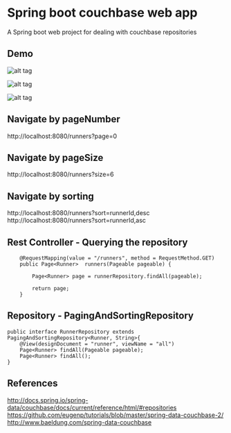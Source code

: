# Spring boot couchbase web app

A Spring boot web project for dealing with couchbase repositories 

## Demo

![alt tag](https://raw.githubusercontent.com/Thirunavukkarasu/spring-development-series/master/spring-boot-couchbase-webapp/demo/pagniation-and-size.png)

![alt tag](https://github.com/Thirunavukkarasu/spring-development-series/blob/master/spring-boot-couchbase-webapp/demo/couchbase-view.png)

![alt tag](https://github.com/Thirunavukkarasu/spring-development-series/blob/master/spring-boot-couchbase-webapp/demo/view-code.png)




## Navigate by pageNumber
http://localhost:8080/runners?page=0

## Navigate by pageSize
http://localhost:8080/runners?size=6

## Navigate by sorting
http://localhost:8080/runners?sort=runnerId,desc
http://localhost:8080/runners?sort=runnerId,asc

## Rest Controller - Querying the repository 
```
    @RequestMapping(value = "/runners", method = RequestMethod.GET)
    public Page<Runner>  runners(Pageable pageable) {
        
        Page<Runner> page = runnerRepository.findAll(pageable);
        
        return page;
    }
```
## Repository - PagingAndSortingRepository

```
public interface RunnerRepository extends PagingAndSortingRepository<Runner, String>{
	@View(designDocument = "runner", viewName = "all")
	Page<Runner> findAll(Pageable pageable);
	Page<Runner> findAll();	
}

```

## References 

http://docs.spring.io/spring-data/couchbase/docs/current/reference/html/#repositories
https://github.com/eugenp/tutorials/blob/master/spring-data-couchbase-2/
http://www.baeldung.com/spring-data-couchbase
